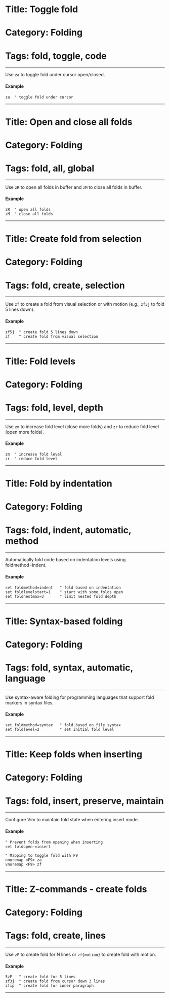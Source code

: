# Title: Toggle fold
# Category: Folding
# Tags: fold, toggle, code
---
Use `za` to toggle fold under cursor open/closed.

#### Example

```vim
za  " toggle fold under cursor
```
***
# Title: Open and close all folds
# Category: Folding
# Tags: fold, all, global
---
Use `zR` to open all folds in buffer and `zM` to close all folds in buffer.

#### Example

```vim
zR  " open all folds
zM  " close all folds
```
***
# Title: Create fold from selection
# Category: Folding
# Tags: fold, create, selection
---
Use `zf` to create a fold from visual selection or with motion (e.g., `zf5j` to fold 5 lines down).

#### Example

```vim
zf5j  " create fold 5 lines down
zf    " create fold from visual selection
```
***
# Title: Fold levels
# Category: Folding
# Tags: fold, level, depth
---
Use `zm` to increase fold level (close more folds) and `zr` to reduce fold level (open more folds).

#### Example

```vim
zm  " increase fold level
zr  " reduce fold level
```
***
# Title: Fold by indentation
# Category: Folding
# Tags: fold, indent, automatic, method
---
Automatically fold code based on indentation levels using foldmethod=indent.

#### Example

```vim
set foldmethod=indent   " fold based on indentation
set foldlevelstart=1    " start with some folds open
set foldnestmax=3       " limit nested fold depth
```
***
# Title: Syntax-based folding
# Category: Folding
# Tags: fold, syntax, automatic, language
---
Use syntax-aware folding for programming languages that support fold markers in syntax files.

#### Example

```vim
set foldmethod=syntax   " fold based on file syntax
set foldlevel=2         " set initial fold level
```
***
# Title: Keep folds when inserting
# Category: Folding
# Tags: fold, insert, preserve, maintain
---
Configure Vim to maintain fold state when entering insert mode.

#### Example

```vim
" Prevent folds from opening when inserting
set foldopen-=insert

" Mapping to toggle fold with F9
nnoremap <F9> za
vnoremap <F9> zf
```
***
# Title: Z-commands - create folds
# Category: Folding
# Tags: fold, create, lines
---
Use `zF` to create fold for N lines or `zf{motion}` to create fold with motion.

#### Example

```vim
5zF   " create fold for 5 lines
zf3j  " create fold from cursor down 3 lines
zfip  " create fold for inner paragraph
```
***